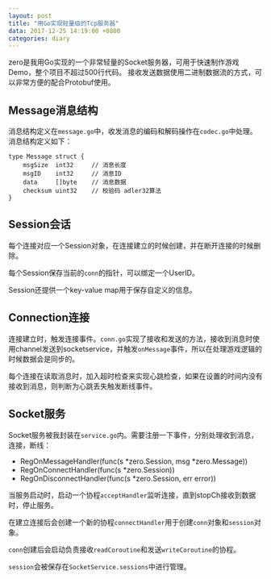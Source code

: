 ```yaml
---
layout: post
title: "用Go实现轻量级的Tcp服务器"
data: 2017-12-25 14:19:00 +0800
categories: diary
---
```


zero是我用Go实现的一个非常轻量的Socket服务器，可用于快速制作游戏Demo，整个项目不超过500行代码。
接收发送数据使用二进制数据流的方式，可以非常方便的配合Protobuf使用。

## Message消息结构
消息结构定义在`message.go`中，收发消息的编码和解码操作在`codec.go`中处理。消息结构定义如下：
```
type Message struct {
	msgSize  int32     // 消息长度
	msgID    int32     // 消息ID
	data     []byte    // 消息数据
	checksum uint32    // 校验码 adler32算法
}
```

## Session会话
每个连接对应一个Session对象，在连接建立的时候创建，并在断开连接的时候删除。

每个Session保存当前的`conn`的指针，可以绑定一个UserID。

Session还提供一个key-value map用于保存自定义的信息。

## Connection连接
连接建立时，触发连接事件。`conn.go`实现了接收和发送的方法，接收到消息时使用channel发送到socketservice，并触发`onMessage`事件，所以在处理游戏逻辑的时候数据会是同步的。

每个连接在读取消息时，加入超时检查来实现心跳检查，如果在设置的时间内没有接收到消息，则判断为心跳丢失触发断线事件。

## Socket服务
Socket服务被我封装在`service.go`内。需要注册一下事件，分别处理收到消息，连接，断线：

- RegOnMessageHandler(func(s *zero.Session, msg *zero.Message))
- RegOnConnectHandler(func(s *zero.Session))
- RegOnDisconnectHandler(func(s *zero.Session, err error))

当服务启动时，启动一个协程`acceptHandler`监听连接，直到stopCh接收到数据时，停止服务。

在建立连接后会创建一个新的协程`connectHandler`用于创建`conn`对象和`session`对象。

`conn`创建后会启动负责接收`readCoroutine`和发送`writeCoroutine`的协程。

`session`会被保存在`SocketService.sessions`中进行管理。
